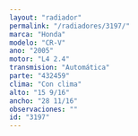 ```yaml
---
layout: "radiador"
permalink: "/radiadores/3197/"
marca: "Honda"
modelo: "CR-V"
ano: "2005"
motor: "L4 2.4"
transmision: "Automática"
parte: "432459"
clima: "Con clima"
alto: "15 9/16"
ancho: "28 11/16"
observaciones: ""
id: "3197"
---
```


